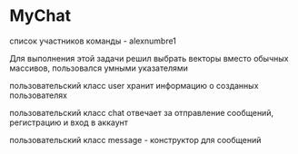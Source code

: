 # MyChat

список участников команды - alexnumbre1

Для выполнения этой задачи решил выбрать векторы вместо обычных массивов, пользовался умными указателями

пользовательский класс user хранит информацию о созданных пользователях

пользовательский класс chat отвечает за отправление сообщений, регистрацию и вход в аккаунт

пользовательский класс message - конструктор для сообщений
